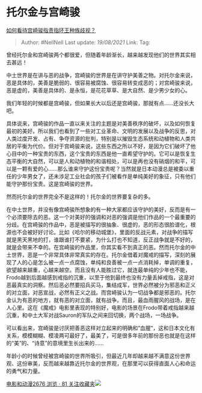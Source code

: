 # 托尔金与宫崎骏
[如何看待宫崎骏指责指环王种族歧视？](https://www.zhihu.com/question/39071296/answer/312530070)

> Author: #NellNell
> Last update: *19/08/2021*
> Link:
> Tag:

曾经托尔金和宫崎骏两个都很爱，但随着年龄渐长，越来越发现他们的世界其实相去甚远！

中土世界是在讲与恶的战争，宫崎骏的世界是在讲守护美善之物。对托尔金来说，恶是具体的，美善是脆弱的、很容易被腐蚀、很容易转变成恶的；对宫崎骏来说，恶是虚的，美善是具体的、是永恒，是花花草草、是大自然、是少男少女的心。

我们年轻的时候都是宫崎骏，但如果长大以后还是宫崎骏，那就有点……还没长大吧。

具体说来，宫崎骏的作品一直以来关注的主题是对美善秩序的破坏，以及如何恢复最初的美好。所以我们也看到了一些对工业革命、文明的发展以及战争的反思，对人类过度开发、占有、争夺资源的批判，特别是以摧毁生态系统和动植物和人类共居的平衡为代价。但对于宫崎骏来说，这些东西之所以不好，是因为它们破坏了他心目中的一种宝贵的东西，这个宝贵的东西是他一直希望守护的。它可以是恢复生态平衡的大自然，可以是人和动植物的和谐相处，可以是再也没有硝烟的和平，可以是一颗有爱的心……那么谁来守护这份宝贵呢？当然就是日本动漫总是被委以重任的少年男女了，还未涉足工业社会的孩子们被看作是单纯美好的象征，只有他们能守护那份宝贵。这是宫崎骏的世界。

然而托尔金的世界完全不是这样的！托尔金的世界要复杂的多。

在中土世界，并没有像宫崎骏所想象的有一种大家都应该守护的美好，反而是有一个必须要除去的恶。这一个对美好的强调和对恶的强调是他们作品的一个最重要的分歧。在宫崎骏的作品中，恶是被描写的很抽象、很虚的，恶的形态很脸谱化，根源也不会被好好讨论。比如《哈尔的移动城堡》，里面的反战元素，对战争的描写就是黑天黑地的打，谁跟谁打不要紧，为什么打也不知道，反正战争就是不好的，就是会带来不幸的。在宫崎骏的作品里，你其实看不到真正的恶。然而托尔金的中土世界，恶是一个非常具体非常真实的存在。托尔金借着对魔戒的描写，深刻的展现了人的心是怎么被一点一点腐蚀，单纯和良善被一点一点消耗掉，单调的重复，欲望越来越重，心越来越空。而且没有人能胜过它，就连最单纯的少年也不能，Frodo越到后面越感到戒指的沉重，以至于他到最终也没有力量丢掉戒指，这是对恶最真实的洞察。然后恶必然要招兵买马，集结成军，世界必然被分为邪恶和正义的对立面，对恶宣战，必然有正义之战。而宫崎骏认为一切战争都是邪恶的。托尔金认为有恶的地方，就有恶的对立面，就有战争。而且，最血雨腥风的战场，是在人心里。这在《魔戒》电影里表现的特别好，电影的场景在Frodo带着戒指越来越沉重，和中土大军对战Sauron的军队之间来回切换，两个战场，一场战争。

可以看出来，宫崎骏是讨厌把善恶这样对立起来的明确和“血腥“，这和日本文化有关系，模模糊糊、模凌两可最好了，最美了，可是很多年前的那份恶也就是在这样的“美”的、“诗意”的意境里生长出来的……

年龄小的时候曾经被宫崎骏的世界所吸引，但最近几年却越来越不满意这份世界观、这份审美，反而越来越靠近托尔金的世界观，在那里可以获得直面人心和命运的勇气和力量。

[电影和动漫2676 浏览 · 81 关注收藏夹![](https://pic2.zhimg.com/80/v2-b2918ef3f9c19572ba524ac59316a917_1440w.png)](https://www.zhihu.com/collection/313818721)
